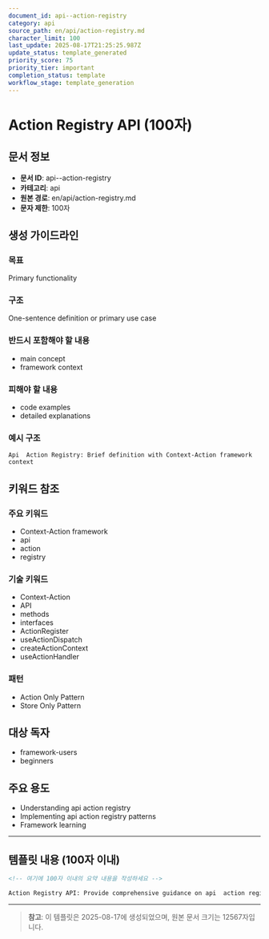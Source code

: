```yaml
---
document_id: api--action-registry
category: api
source_path: en/api/action-registry.md
character_limit: 100
last_update: 2025-08-17T21:25:25.987Z
update_status: template_generated
priority_score: 75
priority_tier: important
completion_status: template
workflow_stage: template_generation
---
```


# Action Registry API (100자)

## 문서 정보
- **문서 ID**: api--action-registry
- **카테고리**: api
- **원본 경로**: en/api/action-registry.md
- **문자 제한**: 100자

## 생성 가이드라인

### 목표
Primary functionality

### 구조
One-sentence definition or primary use case

### 반드시 포함해야 할 내용
- main concept
- framework context

### 피해야 할 내용  
- code examples
- detailed explanations

### 예시 구조
```
Api  Action Registry: Brief definition with Context-Action framework context
```

## 키워드 참조

### 주요 키워드
- Context-Action framework
- api
- action
- registry

### 기술 키워드
- Context-Action
- API
- methods
- interfaces
- ActionRegister
- useActionDispatch
- createActionContext
- useActionHandler

### 패턴
- Action Only Pattern
- Store Only Pattern

## 대상 독자
- framework-users
- beginners

## 주요 용도
- Understanding api  action registry
- Implementing api  action registry patterns
- Framework learning

---

## 템플릿 내용 (100자 이내)

```markdown
<!-- 여기에 100자 이내의 요약 내용을 작성하세요 -->

Action Registry API: Provide comprehensive guidance on api  action registry의 핵심 개념과 Context-Action 프레임워크에서의 역할을 간단히 설명.
```

---

> **참고**: 이 템플릿은 2025-08-17에 생성되었으며, 
> 원본 문서 크기는 12567자입니다.
